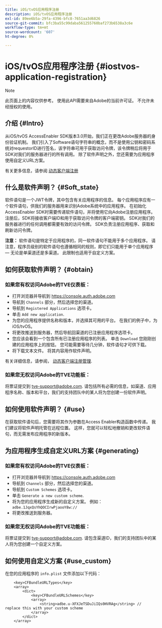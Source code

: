 ```yaml
---
title: iOS/tvOS应用程序注册
description: iOS/tvOS应用程序注册
exl-id: 89ee6b5a-29fa-4396-bfc8-7651aa3d6826
source-git-commit: bfc3ba55c99daba561255760baf273b6538a3c6e
workflow-type: tm+mt
source-wordcount: '607'
ht-degree: 0%

---
```


# iOS/tvOS应用程序注册 {#iostvos-application-registration}

>[!NOTE]
>
>此页面上的内容仅供参考。 使用此API需要来自Adobe的当前许可证。 不允许未经授权的使用。

## 介绍 {#Intro}

从iOS/tvOS AccessEnabler SDK版本3.0开始，我们正在更改Adobe服务器的身份验证机制。 我们引入了Software语句字符串的概念，而不是使用公钥和密码系统对requestorID进行签名，该字符串可用于获取访问令牌，该令牌稍后将用于SDK对我们的服务器进行的所有调用。 除了软件声明之外，您还需要为应用程序使用自定义URL方案。

有关更多信息，请参阅 [动态客户端注册](/help/authentication/dynamic-client-registration.md)

## 什么是软件声明？ {#Soft_state}

软件语句是一个JWT令牌，其中包含有关应用程序的信息。 每个应用程序应有一个软件语句，供我们的服务器用来识别Adobe系统中的应用程序。 在初始化AccessEnabler SDK时需要传递软件语句，并将使用它向Adobe注册应用程序。 注册后，SDK将接收客户端ID和用于获取访问令牌的客户端密钥。 SDK对我们的服务器进行的任何调用都需要有效的访问令牌。 SDK负责注册应用程序、获取和刷新访问令牌。

**注意：** 软件语句是特定于应用程序的，同一软件语句不能用于多个应用程序。 请注意，程序员级别的软件语句也遵循相同的规则，即它们只能用于单个应用程序 — 无论是单渠道还是多渠道。 此限制也适用于自定义方案。

## 如何获取软件声明？ {#obtain}

### 如果您有权访问Adobe的TVE仪表板：

- 打开浏览器并导航到 <https://console.auth.adobe.com>
- 导航到 `Channels` 部分，然后选择您的渠道。
- 导航到 `Registered Applications` 选项卡。
- 单击 `Add new application`.
- 为您的应用程序提供名称和版本，并选择其可用的平台。 在我们的例子中，为iOS/tvOS。
- 将更改推送到服务器，然后导航回渠道的已注册应用程序选项卡。
- 您应该会看到一个包含所有已注册应用程序的列表。 单击   `Download` 您刚刚创建的应用程序上的按钮。 您可能需要等待几分钟，软件语句才可供下载。
- 将下载文本文件。 将其内容用作软件声明。

有关详细信息，请参阅， [动态客户端注册管理](/help/authentication/dynamic-client-registration-management.md).

### 如果您无权访问Adobe的TVE功能板：

将票证提交到 <tve-support@adobe.com>. 请包括所有必需的信息，如渠道、应用程序名称、版本和平台，我们的支持团队中的某人将为您创建一份软件声明。

## 如何使用软件声明？ {#use}

在获取软件语句后，您需要将其作为参数在Access Enabler构造函数中传递。 我们建议将软件声明托管在远程位置。 这样，您就可以轻松地撤销和更改软件语句，而无需发布应用程序的新版本。

## 为应用程序生成自定义URL方案 {#generating}

### 如果您有权访问Adobe的TVE仪表板：

- 打开浏览器并导航到 <https://console.auth.adobe.com>
- 导航到 `Channels` 部分，然后选择您的渠道。
- 导航到 `Custom Schemes` 选项卡。
- 单击 `Generate a new custom scheme`.
- 将为您的应用程序生成新的自定义方案。 例如： `adbe.1JqxQsYhQOCIrwPjaooY8w://`
- 将更改推送到服务器。

### 如果您无权访问Adobe的TVE功能板：

将票证提交到 <tve-support@adobe.com>. 请包含渠道ID，我们的支持团队中的某人将为您创建一个自定义方案。

## 如何使用自定义方案 {#use_custom}

在您的应用程序的 `info.plist` 文件添加以下代码：

```plist
    <key>CFBundleURLTypes</key>
    <array>
        <dict>
            <key>CFBundleURLSchemes</key>
            <array>
                <string>adbe.u-XFXJeTSDuJiIQs0HVRAg</string> // replace this with your custom scheme
            </array>
        </dict>
    </array>
```

